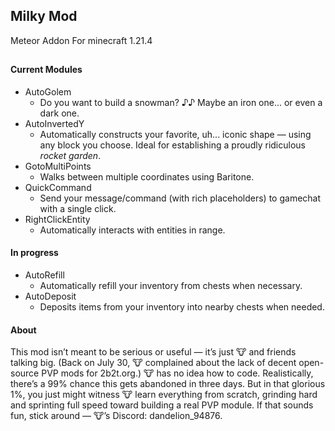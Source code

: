 ## Milky Mod
Meteor Addon For minecraft 1.21.4

##

#### Current Modules
- AutoGolem
  - Do you want to build a snowman? ♪♪ Maybe an iron one... or even a dark one.
- AutoInvertedY
  - Automatically constructs your favorite, uh... iconic shape — using any block you choose. Ideal for establishing a proudly ridiculous *rocket garden*.
- GotoMultiPoints
   - Walks between multiple coordinates using Baritone.
- QuickCommand
  - Send your message/command (with rich placeholders) to gamechat with a single click.
- RightClickEntity
  - Automatically interacts with entities in range.

#### In progress
- AutoRefill
  - Automatically refill your inventory from chests when necessary.
- AutoDeposit
  - Deposits items from your inventory into nearby chests when needed.


#### About
This mod isn’t meant to be serious or useful — it’s just 🐮 and friends talking big. (Back on July 30, 🐮 complained about the lack of decent open-source PVP mods for 2b2t.org.) 🐮 has no idea how to code. Realistically, there’s a 99% chance this gets abandoned in three days. But in that glorious 1%, you just might witness 🐮 learn everything from scratch, grinding hard and sprinting full speed toward building a real PVP module. If that sounds fun, stick around — 🐮’s Discord: dandelion_94876.

